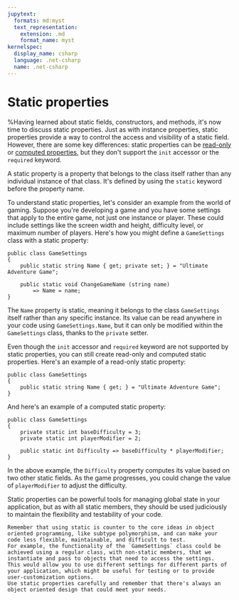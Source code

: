 ```yaml
---
jupytext:
  formats: md:myst
  text_representation:
    extension: .md
    format_name: myst
kernelspec:
  display_name: csharp
  language: .net-csharp
  name: .net-csharp
---
```


# Static properties

%Having learned about static fields, constructors, and methods, it's now time to discuss static properties.
Just as with instance properties, static properties provide a way to control the access and visibility of a static field. However, there are some key differences: static properties can be [read-only](read-only-properties) or [computed properties](computed-properties), but they don't support the `init` accessor or the `required` keyword.

A static property is a property that belongs to the class itself rather than any individual instance of that class. It's defined by using the `static` keyword before the property name.

To understand static properties, let's consider an example from the world of gaming. Suppose you're developing a game and you have some settings that apply to the entire game, not just one instance or player. These could include settings like the screen width and height, difficulty level, or maximum number of players. Here's how you might define a `GameSettings` class with a static property:

```{code-cell}
public class GameSettings
{
    public static string Name { get; private set; } = "Ultimate Adventure Game";

    public static void ChangeGameName (string name)
        => Name = name;
}
```

The `Name` property is static, meaning it belongs to the class `GameSettings` itself rather than any specific instance. Its value can be read anywhere in your code using `GameSettings.Name`, but it can only be modified within the `GameSettings` class, thanks to the `private` setter.

Even though the `init` accessor and `required` keyword are not supported by static properties, you can still create read-only and computed static properties. Here's an example of a read-only static property:

```{code-cell}
public class GameSettings
{
    public static string Name { get; } = "Ultimate Adventure Game";
}
```

And here's an example of a computed static property:

```{code-cell}
public class GameSettings
{
    private static int baseDifficulty = 3;
    private static int playerModifier = 2;

    public static int Difficulty => baseDifficulty * playerModifier;
}
```

In the above example, the `Difficulty` property computes its value based on two other static fields. As the game progresses, you could change the value of `playerModifier` to adjust the difficulty.

Static properties can be powerful tools for managing global state in your application, but as with all static members, they should be used judiciously to maintain the flexibility and testability of your code.

```{warning}
Remember that using static is counter to the core ideas in object oriented programming, like subtype polymorphism, and can make your code less flexible, maintainable, and difficult to test.
For example, the functionality of the `GameSettings` class could be achieved using a regular class, with non-static members, that we instantiate and pass to objects that need to access the settings.
This would allow you to use different settings for different parts of your application, which might be useful for testing or to provide user-customization options.
Use static properties carefully and remember that there's always an object oriented design that could meet your needs.
```
